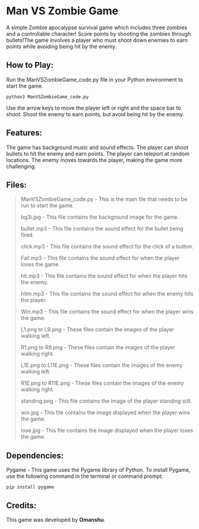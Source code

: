 # Man VS Zombie Game
A simple Zombie apocalypse survival game which includes three zombies and a controllable character! Score points by shooting the zombies through bullets!The game involves a player who must shoot down enemies to earn points while avoiding being hit by the enemy.

## How to Play:

Run the ManVSZombieGame_code.py file in your Python environment to start the game.
```
python3 ManVSZombieGame_code.py
```
Use the arrow keys to move the player left or right and the space bar to shoot.
Shoot the enemy to earn points, but avoid being hit by the enemy.

## Features:

The game has background music and sound effects.
The player can shoot bullets to hit the enemy and earn points.
The player can teleport at random locations.
The enemy moves towards the player, making the game more challenging.

## Files:

> ManVSZombieGame_code.py - This is the main file that needs to be run to start the game.
>
> bg3i.jpg - This file contains the background image for the game.
> 
> bullet.mp3 - This file contains the sound effect for the bullet being fired.
> 
> click.mp3 - This file contains the sound effect for the click of a button.
> 
> Fail.mp3 - This file contains the sound effect for when the player loses the game.
> 
> hit.mp3 - This file contains the sound effect for when the player hits the enemy.
> 
> hitm.mp3 - This file contains the sound effect for when the enemy hits the player.
> 
> Win.mp3 - This file contains the sound effect for when the player wins the game.
> 
> L1.png to L9.png - These files contain the images of the player walking left.
> 
> R1.png to R9.png - These files contain the images of the player walking right.
> 
> L1E.png to L11E.png - These files contain the images of the enemy walking left.
> 
> R1E.png to R11E.png - These files contain the images of the enemy walking right.
> 
> standing.png - This file contains the image of the player standing still.
> 
> win.jpg - This file contains the image displayed when the player wins the game.
> 
> lose.jpg - This file contains the image displayed when the player loses the game.
## Dependencies:

Pygame - This game uses the Pygame library of Python.
To install Pygame, use the following command in the terminal or command prompt:
```
pip install pygame
```
## Credits:
This game was developed by **Omanshu**.

